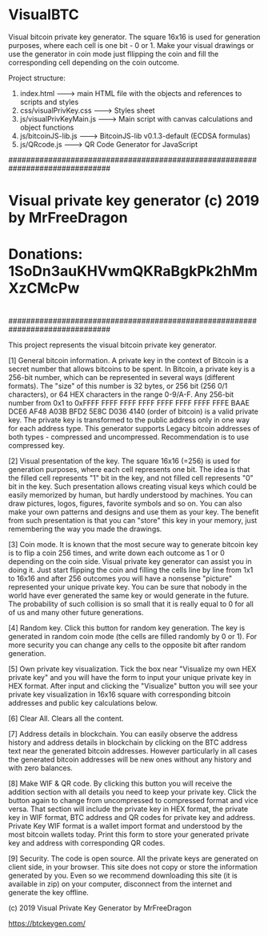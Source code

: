 # VisualBTC
Visual bitcoin private key generator. The square 16x16 is used for generation purposes, where each cell is one bit - 0 or 1. Make your visual drawings or use the generator in coin mode just fllipping the coin and fill the corresponding cell depending on the coin outcome.

Project structure:

1) index.html               ---> main  HTML file with the objects and references to scripts and styles
2) css/visualPrivKey.css    ---> Styles sheet
3) js/visualPrivKeyMain.js  ---> Main script with canvas calculations and object functions
4) js/bitcoinJS-lib.js      ---> BitcoinJS-lib v0.1.3-default (ECDSA formulas)
5) js/QRcode.js             ---> QR Code Generator for JavaScript

###############################################################################
#                                                                             #
#           Visual private key generator (c) 2019 by MrFreeDragon             #
#                                                                             #
#               Donations: 1SoDn3auKHVwmQKRaBgkPk2hMmXzCMcPw                  #
#                                                                             #
###############################################################################

This project represents the visual bitcoin private key generator.

[1] General bitcoin information.
A private key in the context of Bitcoin is a secret number that allows bitcoins to be spent. In Bitcoin, a private key is a 256-bit number, which can be represented in several ways (different formats). The "size" of this number is 32 bytes, or 256 bit (256 0/1 characters), or 64 HEX characters in the range 0-9/A-F.
Any 256-bit number from 0x1 to 0xFFFF FFFF FFFF FFFF FFFF FFFF FFFF FFFE BAAE DCE6 AF48 A03B BFD2 5E8C D036 4140 (order of bitcoin) is a valid private key. The private key is transformed to the public address only in one way for each address type. This generator supports Legacy bitcoin addresses of both types - compressed and uncompressed. Recommendation is to use compressed key.

[2] Visual presentation of the key.
The square 16x16 (=256) is used for generation purposes, where each cell represents one bit. The idea is that the filled cell represents "1" bit in the key, and not filled cell represents "0" bit in the key. Such presentation allows creating visual keys which could be easily memorized by human, but hardly understood by machines. You can draw pictures, logos, figures, favorite symbols and so on. You can also make your own patterns and designs and use them as your key. The benefit from such presentation is that you can "store" this key in your memory, just remembering the way you made the drawings.

[3] Coin mode.
It is known that the most secure way to generate bitcoin key is to flip a coin 256 times, and write down each outcome as 1 or 0 depending on the coin side. Visual private key generator can assist you in doing it. Just start flipping the coin and filling the cells line by line from 1x1 to 16x16 and after 256 outcomes you will have a nonsense "picture" represented your unique private key. You can be sure that nobody in the world have ever generated the same key or would generate in the future. The probability of such collision is so small that it is really equal to 0 for all of us and many other future generations.

[4] Random key.
Click this button for random key generation. The key is generated in random coin mode (the cells are filled randomly by 0 or 1). For more security you can change any cells to the opposite bit after random generation.

[5] Own private key visualization.
Tick the box near "Visualize my own HEX private key" and you will have the form to input your unique private key in HEX format. After input and clicking the "Visualize" button you will see your private key visualization in 16x16 square with corresponding bitcoin addresses and public key calculations below.

[6] Clear All.
Clears all the content.

[7] Address details in blockchain.
You can easily observe the address history and address details in blockchain by clicking on the BTC address text near the generated bitcoin addresses. However particularly in all cases the generated bitcoin addresses will be new ones without any history and with zero balances.

[8] Make WIF & QR code.
By clicking this button you will receive the addition section with all details you need to keep your private key. Click the button again to change from uncompressed to compressed format and vice versa. That section will include the private key in HEX format, the private key in WIF format, BTC address and QR codes for private key and address. Private Key WIF format is a wallet import format and understood by the most bitcoin wallets today. Print this form to store your generated private key and address with corresponding QR codes.

[9] Security.
The code is open source. All the private keys are generated on client side, in your browser. This site does not copy or store the information generated by you. Even so we recommend downloading this site (it is available in zip) on your computer, disconnect from the internet and generate the key offline.

(c) 2019 Visual Private Key Generator by MrFreeDragon

https://btckeygen.com/

